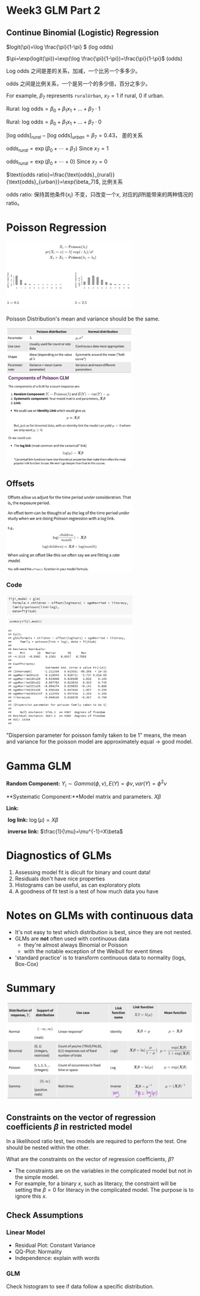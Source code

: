 # Week3 GLM Part 2

## Continue Binomial (Logistic) Regression

$logit(\pi)=\log \frac{\pi}{1-\pi}	$		(log odds)

$\pi=\exp(logit(\pi))=\exp(\log \frac{\pi}{1-\pi})=\frac{\pi}{1-\pi}$ 	(odds)

Log odds 之间是差的关系，加减，一个比另一个多多少。

odds 之间是比例关系，一个是另一个的多少倍，百分之多少。

For example, $\beta_7$ represents `ruralUrban`, $x_7=1$ if rural, $0$ if urban.

Rural: log odds$=\beta_0+\beta_1x_1+\dots+\beta_7\cdot1$

Rural: log odds$=\beta_0+\beta_1x_1+\dots+\beta_7\cdot0$

$[\text{log odds}]_{rural}-[\text{log odds}]_{urban}=\beta_7=0.43$， 差的关系

$\text{odds}_{rural}=\exp(\beta_0+\cdots+\beta_7)$		Since $x_7=1$

$\text{odds}_{rural}=\exp(\beta_0+\cdots+0)$		Since $x_7=0$

$\text{odds ratio}=\frac{\text{odds}_{rural}}{\text{odds}_{urban}}=\exp(\beta_7)$, 比例关系

odds ratio: 保持其他条件($x_i$) 不变，只改变一个$x$, 对应的$\beta$所能带来的两种情况的ratio。

# Poisson Regression

<img src="Week3_GLM.assets/image-20200212194200461.png" alt="image-20200212194200461" style="zoom:33%;" />

Poisson Distribution's mean and variance should be the same.

<img src="Week3_GLM.assets/image-20200212194325461.png" alt="image-20200212194325461" style="zoom:33%;" />

<img src="Week3_GLM.assets/image-20200212194648177.png" alt="image-20200212194648177" style="zoom: 33%;" />

## Offsets

<img src="Week3_GLM.assets/image-20200212195130856.png" alt="image-20200212195130856" style="zoom: 33%;" />

### Code

<img src="Week3_GLM.assets/image-20200212195321133.png" alt="image-20200212195321133" style="zoom: 33%;" />

<img src="Week3_GLM.assets/image-20200212204730300.png" alt="image-20200212204730300" style="zoom:33%;" />

"Dispersion parameter for poisson family taken to be 1" means, the mean and variance for the poisson model are approximately equal $\rightarrow$ good model.

# Gamma GLM

**Random Component:** $Y_i\sim Gamma(\phi,\nu), E(Y)=\phi\nu,var(Y)=\phi^2\nu$

**Systematic Component:**Model matrix and parameters. $X\beta$

**Link:**

​	**log link:** $\log(\mu)=X\beta$

​	**inverse link:** $\frac{1}{\mu}=\mu^{-1}=X\beta$

# Diagnostics of GLMs

1. Assessing model fit is diicult for binary and count data! 
2. Residuals don't have nice properties 
3. Histograms can be useful, as can exploratory plots 
4. A goodness of fit test is a test of how much data you have

# Notes on GLMs with continuous data

- It's not easy to test which distribution is best, since they are not nested. 
- GLMs are **not** often used with continuous data
  - they're almost always Binomial or Poisson
  - with the notable exception of the Weibull for event times 
- 'standard practice' is to transform continuous data to normality (logs, Box-Cox)

# Summary

![image-20200212211046984](Week3_GLM.assets/image-20200212211046984.png)

## Constraints on the vector of regression coefficients $\beta$ in restricted model

In a likelihood ratio test, two models are required to perform the test. One should be nested within the other. 

What are the constraints on the vector of regression coefficients, $\beta$?

- The constraints are on the variables in the complicated model but not in the simple model.
- For example, for a binary $x$, such as literacy, the constraint will be setting the $\beta=0$ for literacy in the complicated model. The purpose is to ignore this $x$.

## Check Assumptions

### Linear Model

- Residual Plot: Constant Variance
- QQ-Plot: Normality
- Independence: explain with words

### GLM

Check histogram to see if data follow a specific distribution.

